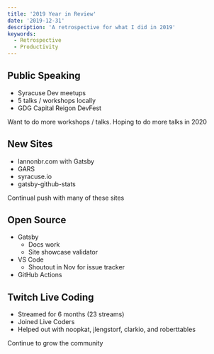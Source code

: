 ```yaml
---
title: '2019 Year in Review'
date: '2019-12-31'
description: 'A retrospective for what I did in 2019'
keywords:
  - Retrospective
  - Productivity
---
```


## Public Speaking

- Syracuse Dev meetups
- 5 talks / workshops locally
- GDG Capital Reigon DevFest

Want to do more workshops / talks. Hoping to do more talks in 2020

## New Sites

- lannonbr.com with Gatsby
- GARS
- syracuse.io
- gatsby-github-stats

Continual push with many of these sites

## Open Source

- Gatsby
  - Docs work
  - Site showcase validator
- VS Code
  - Shoutout in Nov for issue tracker
- GitHub Actions

## Twitch Live Coding

- Streamed for 6 months (23 streams)
- Joined Live Coders
- Helped out with noopkat, jlengstorf, clarkio, and roberttables

Continue to grow the community
